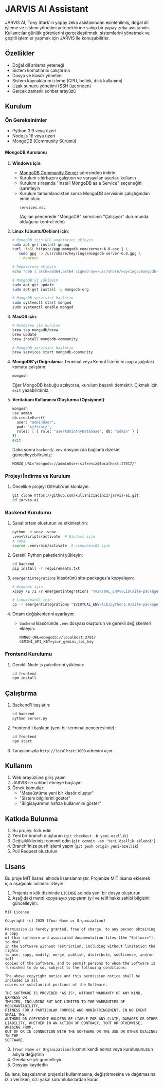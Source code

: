 # JARVIS AI Assistant

JARVIS AI, Tony Stark'ın yapay zeka asistanından esinlenilmiş, doğal dil işleme ve sistem yönetimi yeteneklerine sahip bir yapay zeka asistanıdır. Kullanıcılar günlük görevlerini gerçekleştirmek, sistemlerini yönetmek ve çeşitli işlemler yapmak için JARVIS ile konuşabilirler.

## Özellikler

- Doğal dil anlama yeteneği
- Sistem komutlarını çalıştırma
- Dosya ve klasör yönetimi
- Sistem kaynaklarını izleme (CPU, bellek, disk kullanımı)
- Uzak sunucu yönetimi (SSH üzerinden)
- Gerçek zamanlı sohbet arayüzü

## Kurulum

### Ön Gereksinimler

- Python 3.9 veya üzeri
- Node.js 16 veya üzeri
- MongoDB (Community Sürümü)

#### MongoDB Kurulumu

1. **Windows için**:
   - [MongoDB Community Server](https://www.mongodb.com/try/download/community) adresinden indirin
   - Kurulum sihirbazını çalıştırın ve varsayılan ayarları kullanın
   - Kurulum sırasında "Install MongoDB as a Service" seçeneğini işaretleyin
   - Kurulum tamamlandıktan sonra MongoDB servisinin çalıştığından emin olun:
     ```
     services.msc
     ```
     (Açılan pencerede "MongoDB" servisinin "Çalışıyor" durumunda olduğunu kontrol edin)

2. **Linux (Ubuntu/Debian) için**:
   ```bash
   # MongoDB için GPG anahtarını ekleyin
   sudo apt-get install gnupg
   curl -fsSL https://pgp.mongodb.com/server-6.0.asc | \
      sudo gpg -o /usr/share/keyrings/mongodb-server-6.0.gpg \
      --dearmor

   # Repository ekleyin
   echo "deb [ arch=amd64,arm64 signed-by=/usr/share/keyrings/mongodb-server-6.0.gpg ] https://repo.mongodb.org/apt/ubuntu $(lsb_release -c -s)/mongodb-org/6.0 multiverse" | sudo tee /etc/apt/sources.list.d/mongodb-org-6.0.list

   # MongoDB'yi yükleyin
   sudo apt-get update
   sudo apt-get install -y mongodb-org

   # MongoDB servisini başlatın
   sudo systemctl start mongod
   sudo systemctl enable mongod
   ```

3. **MacOS için**:
   ```bash
   # Homebrew ile kurulum
   brew tap mongodb/brew
   brew update
   brew install mongodb-community

   # MongoDB servisini başlatın
   brew services start mongodb-community
   ```

4. **MongoDB'yi Doğrulama**:
   Terminal veya Komut İstemi'ni açıp aşağıdaki komutu çalıştırın:
   ```bash
   mongosh
   ```
   Eğer MongoDB kabuğu açılıyorsa, kurulum başarılı demektir. Çıkmak için `exit` yazabilirsiniz.

5. **Veritabanı Kullanıcısı Oluşturma (Opsiyonel)**:
   ```bash
   mongosh
   use admin
   db.createUser({
     user: "adminUser",
     pwd: "sifreniz",
     roles: [ { role: "userAdminAnyDatabase", db: "admin" } ]
   })
   exit
   ```
   Daha sonra `backend/.env` dosyanızda bağlantı dizesini güncelleyebilirsiniz:
   ```
   MONGO_URL="mongodb://adminUser:sifreniz@localhost:27017/"
   ```

### Projeyi İndirme ve Kurulum

1. Öncelikle projeyi GitHub'dan klonlayın:
   ```bash
   git clone https://github.com/kullaniciadiniz/jarvis-ai.git
   cd jarvis-ai
   ```

### Backend Kurulumu

1. Sanal ortam oluşturun ve etkinleştirin:
   ```bash
   python -m venv .venv
   .venv\Scripts\activate  # Windows için
   # veya
   source .venv/bin/activate  # Linux/macOS için
   ```

2. Gerekli Python paketlerini yükleyin:
   ```bash
   cd backend
   pip install -r requirements.txt
   ```

3. `emergentintegrations` klasörünü site-packages'a kopyalayın:
   ```bash
   # Windows için
   xcopy /E /I /Y emergentintegrations "%VIRTUAL_ENV%\Lib\site-packages\emergentintegrations"
   
   # Linux/macOS için
   cp -r emergentintegrations "$VIRTUAL_ENV/lib/python3.9/site-packages/"
   ```

4. Ortam değişkenlerini ayarlayın:
   - `backend` klasöründe `.env` dosyası oluşturun ve gerekli değişkenleri ekleyin:
     ```
     MONGO_URL=mongodb://localhost:27017
     GEMINI_API_KEY=your_gemini_api_key
     ```

### Frontend Kurulumu

1. Gerekli Node.js paketlerini yükleyin:
   ```bash
   cd frontend
   npm install
   ```

## Çalıştırma

1. Backend'i başlatın:
   ```bash
   cd backend
   python server.py
   ```

2. Frontend'i başlatın (yeni bir terminal penceresinde):
   ```bash
   cd frontend
   npm start
   ```

3. Tarayıcınızda `http://localhost:3000` adresini açın.

## Kullanım

1. Web arayüzüne giriş yapın
2. JARVIS ile sohbet etmeye başlayın
3. Örnek komutlar:
   - "Masaüstüme yeni bir klasör oluştur"
   - "Sistem bilgilerini göster"
   - "Bilgisayarımın hafıza kullanımını göster"

## Katkıda Bulunma

1. Bu projeyi fork edin
2. Yeni bir branch oluşturun (`git checkout -b yeni-ozellik`)
3. Değişikliklerinizi commit edin (`git commit -am 'Yeni özellik eklendi'`)
4. Branch'inize push işlemi yapın (`git push origin yeni-ozellik`)
5. Pull Request oluşturun

## Lisans

Bu proje MIT lisansı altında lisanslanmıştır. Projenize MIT lisansı eklemek için aşağıdaki adımları izleyin:

1. Projenizin kök dizininde `LICENSE` adında yeni bir dosya oluşturun
2. Aşağıdaki metni kopyalayıp yapıştırın (yıl ve telif hakkı sahibi bilgisini güncelleyin):

```
MIT License

Copyright (c) 2025 [Your Name or Organization]

Permission is hereby granted, free of charge, to any person obtaining a copy
of this software and associated documentation files (the "Software"), to deal
in the Software without restriction, including without limitation the rights
to use, copy, modify, merge, publish, distribute, sublicense, and/or sell
copies of the Software, and to permit persons to whom the Software is
furnished to do so, subject to the following conditions:

The above copyright notice and this permission notice shall be included in all
copies or substantial portions of the Software.

THE SOFTWARE IS PROVIDED "AS IS", WITHOUT WARRANTY OF ANY KIND, EXPRESS OR
IMPLIED, INCLUDING BUT NOT LIMITED TO THE WARRANTIES OF MERCHANTABILITY,
FITNESS FOR A PARTICULAR PURPOSE AND NONINFRINGEMENT. IN NO EVENT SHALL THE
AUTHORS OR COPYRIGHT HOLDERS BE LIABLE FOR ANY CLAIM, DAMAGES OR OTHER
LIABILITY, WHETHER IN AN ACTION OF CONTRACT, TORT OR OTHERWISE, ARISING FROM,
OUT OF OR IN CONNECTION WITH THE SOFTWARE OR THE USE OR OTHER DEALINGS IN THE
SOFTWARE.
```

3. `[Your Name or Organization]` kısmını kendi adınız veya kuruluşunuzun adıyla değiştirin
4. Gerekirse yılı güncelleyin
5. Dosyayı kaydedin

Bu lans, başkalarının projenizi kullanmasına, değiştirmesine ve dağıtmasına izin verirken, sizi yasal sorumluluklardan korur.
